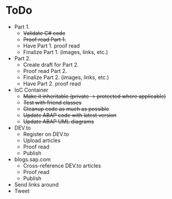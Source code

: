 # ToDo

- Part 1.
	- ~~Validate C# code~~
	- ~~Proof read Part 1.~~
	- Have Part 1. proof read
	- Finalize Part 1. (images, links, etc.)
- Part 2.
	- Create draft for Part 2.
	- Proof read Part 2.
	- Finalize Part 2. (images, links, etc.)
	- Have Part 2. proof read
- IoC Container
	- ~~Make it inheritable (private -> protected where applicable)~~
	- ~~Test with friend classes~~
	- ~~Cleanup code as much as possible~~
	- ~~Update ABAP code with latest version~~
	- ~~Update ABAP UML diagrams~~
- DEV.to
	- Register on DEV.to
	- Upload articles
	- Proof read
	- Publish
- blogs.sap.com
	- Cross-reference DEV.to articles
	- Proof read
	- Publish
- Send links around
- Tweet
